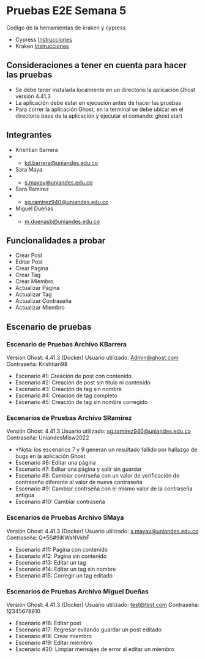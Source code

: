 # Pruebas E2E Semana 5
Codigo de la herramientas de kraken y cypress
* Cypress [Instrucciones](Cypress/README.md)
* Kraken [Instrucciones](Kraken/README.md)

## Consideraciones a tener en cuenta para hacer las pruebas
* Se debe tener instalada localmente en un directorio la aplicación Ghost versión 4.41.3
* La aplicación debe estar en ejecución antes de hacer las pruebas
* Para correr la aplicación Ghost, en la terminal se debe ubicar en el directorio base de la aplicación y ejecutar el comando: ghost start

## Integrantes
* Krishtian Barrera
* * kd.barrera@uniandes.edu.co
* Sara Maya
* * s.mayav@uniandes.edu.co
* Sara Ramirez
* * sg.ramirez940@uniandes.edu.co
* Miguel Dueñas
* * m.duenasb@uniandes.edu.co
## Funcionalidades a probar
* Crear Post
* Editar Post
* Crear Pagina
* Crear Tag
* Crear Miembro
* Actualizar Pagina
* Actualizar Tag
* Actualizar Contraseña
* Actualizar Miembro
## Escenario de pruebas
### Escenario de Pruebas Archivo KBarrera 
  Versión Ghost: 4.41.3 (Docker)
  Usuario utilizado: Admin@ghost.com
  Contraseña: Krishtian98
* Escenario #1: Creación de post con contenido
* Escenario #2: Creación de post sin titulo ni contenido
* Escenario #3: Creación de tag sin nombre
* Escenario #4: Creación de tag completo
* Escenario #5: Creación de tag sin nombre corregido

### Escenarios de Pruebas Archivo SRamirez 
  Versión Ghost: 4.41.3 
  Usuario utilizado: sg.ramirez940@uniandes.edu.co
  Contraseña: UniandesMisw2022
* *Nota: los escenarios 7 y 9 generan un resultado fallido por hallazgo de bugs en la aplicación Ghost
* Escenario #6: Editar una página
* Escenario #7: Editar una página y salir sin guardar
* Escenario #8: Cambiar contrseña con un valor de verificación de contraseña diferente al valor de nueva contraseña
* Escenario #9: Cambiar contrseña con el mismo valor de la contraseña antigua
* Escenario #10: Cambiar contraseña

### Escenarios de Pruebas Archivo SMaya
  Versión Ghost: 4.41.3 (Docker)
  Usuario utilizado: s.mayav@uniandes.edu.co
  Contraseña: Q*5S#9iKWaNVkhF
* Escenario #11: Pagina con contenido
* Escenario #12: Pagina sin contenido
* Escenario #13: Editar un tag
* Escenario #14: Editar un tag sin nombre
* Escenario #15: Corregir un tag editado

### Escenarios de Pruebas Archivo Miguel Dueñas
Versión Ghost: 4.41.3 (Docker)
  Usuario utilizado: test@test.com
  Contraseña: 12345678910
* Escenario #16: Editar post
* Escenario #17: Regresar evitando guardar un post editado
* Escenario #18: Crear miembro
* Escenario #19: Editar miembro
* Escenario #20: Limpiar mensajes de error al editar un miembro

